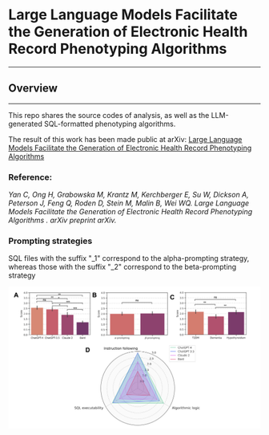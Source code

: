 # Large Language Models Facilitate the Generation of Electronic Health Record Phenotyping Algorithms
---
## Overview
---
This repo shares the source codes of analysis, as well as the LLM-generated SQL-formatted phenotyping algorithms.

The result of this work has been made public at arXiv: [Large Language Models Facilitate the Generation of Electronic Health Record Phenotyping Algorithms](https://arxiv.org/abs/xxxx)

### Reference:
*Yan C, Ong H, Grabowska M, Krantz M, Kerchberger E, Su W, Dickson A, Peterson J, Feng Q, Roden D, Stein M, Malin B, Wei WQ. Large Language Models Facilitate the Generation of Electronic Health Record Phenotyping Algorithms . arXiv preprint arXiv.*

### Prompting strategies
SQL files with the suffix "_1" correspond to the alpha-prompting strategy, whereas those with the suffix "_2" correspond to the beta-prompting strategy

![image](./results/figures.png)
